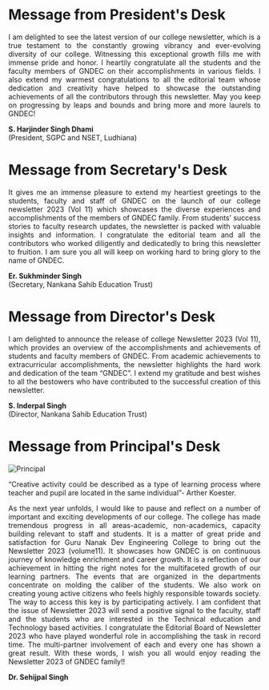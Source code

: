 
# Message from President's Desk

 <p align=justify>
 I am delighted to see the latest version of our college newsletter, which is a true testament to the constantly growing vibrancy and ever-evolving diversity of our college. Witnessing this exceptional growth fills me with immense pride and honor. 
I heartily congratulate all the students and the faculty members of GNDEC on their accomplishments in various fields. I also extend my warmest congratulations to all the editorial team whose dedication and creativity have helped to showcase the outstanding achievements of all the contributors through this newsletter. May you keep on progressing by leaps and bounds and bring more and more laurels to GNDEC!
 </p>

**S. Harjinder Singh Dhami**  
(President, SGPC and NSET, Ludhiana)

# Message from Secretary's Desk

<p align=justify>
  It gives me an immense pleasure to extend my heartiest greetings to the students, faculty and staff of GNDEC on the launch of our college newsletter 2023 (Vol 11) which showcases the diverse experiences and accomplishments of the members of GNDEC family. From students’ success stories to faculty research updates, the newsletter is packed with valuable insights and information. 
I congratulate the editorial team and all the contributors who worked diligently and dedicatedly to bring this newsletter to fruition.  I am sure you all will keep on working hard to bring glory to the name of GNDEC.
 </p>

**Er. Sukhminder Singh**  
(Secretary, Nankana Sahib Education Trust)

# Message from Director's Desk

<p align=justify>
  I am delighted to announce the release of college Newsletter 2023 (Vol 11), which provides an overview of the accomplishments and achievements of students and faculty members of GNDEC. From academic achievements to extracurricular accomplishments, the newsletter highlights the hard work and dedication of the team “GNDEC”.
I extend my gratitude and best wishes to all the bestowers who have contributed to the successful creation of this newsletter. 
   </p>
   
**S. Inderpal Singh**   
(Director, Nankana Sahib Education Trust)



# Message from Principal's Desk

![Principal](Images/Principal.png)  

<p align=justify>
  “Creative activity could be described as a type of learning process where teacher and pupil are located in the same individual”- Arther Koester.
  </p>
  <p align=justify>
  As the next year unfolds, I would like to pause and reflect on a number of important and exciting developments of our college. The college has made tremendous progress in all areas-academic, non-academics, capacity building relevant to staff and students. It is a matter of great pride and satisfaction for Guru Nanak Dev Engineering College to bring out the Newsletter 2023 (volume11). It showcases how GNDEC is on continuous journey of knowledge enrichment and career growth. It is a reflection of our achievement in hitting the right notes for the multifaceted growth of our learning partners. The events that are organized in the departments concentrate on molding the caliber of the students. We also work on creating young active citizens who feels highly responsible towards society. The way to access this key is by participating actively. I am confident that the issue of Newsletter 2023 will send a positive signal to the faculty, staff and the students who are interested in the Technical education and Technology based activities. I congratulate the Editorial Board of Newsletter 2023 who have played wonderful role in accomplishing the task in record time. The multi-partner involvement of each and every one has shown a great result.
  With these words, I wish you all would enjoy reading the Newsletter 2023 of GNDEC family!!
</p>

**Dr. Sehijpal Singh**
